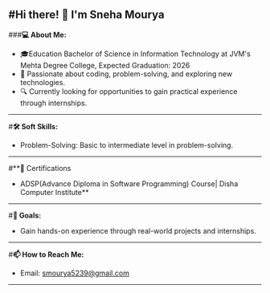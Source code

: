 **#Hi there! 👋 I'm Sneha Mourya**
---
###**💻 About Me:**
- 🎓Education Bachelor of Science in Information Technology at JVM's Mehta Degree College, Expected Graduation: 2026
- 🌟 Passionate about coding, problem-solving, and exploring new technologies.
- 🔍 Currently looking for opportunities to gain practical experience through internships.
---
#**🛠 Soft Skills:**
- Problem-Solving: Basic to intermediate level in problem-solving.
---
#**📜 Certifications
- ADSP(Advance Diploma in Software Programming) Course| Disha Computer Institute**
---
#**🎯 Goals:**
- Gain hands-on experience through real-world projects and internships.
---
#**📫 How to Reach Me:**
- Email: smourya5239@gmail.com
---
